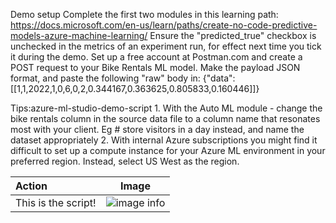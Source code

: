 Demo setup
Complete the first two modules in this learning path: https://docs.microsoft.com/en-us/learn/paths/create-no-code-predictive-models-azure-machine-learning/
Ensure the "predicted_true" checkbox is unchecked in the metrics of an experiment run, for effect next time you tick it during the demo.
Set up a free account at Postman.com and create a POST request to your Bike Rentals ML model. Make the payload JSON format, and paste the following "raw" body in:
{"data": [[1,1,2022,1,0,6,0,2,0.344167,0.363625,0.805833,0.160446]]}

Tips:azure-ml-studio-demo-script
	1. With the Auto ML module - change the bike rentals column in the source data file to a column name that resonates most with your client. Eg # store visitors in a day instead, and name the dataset appropriately
	2. With internal Azure subscriptions you might find it difficult to set up a compute instance for your Azure ML environment in your preferred region. Instead, select US West as the region.





| Action | Image |
| :---  | :----: |
|This is the script! | ![image info](mlstudioicon.png) |